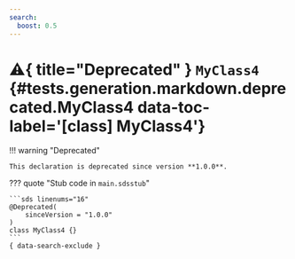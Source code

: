 ```yaml
---
search:
  boost: 0.5
---
```


[//]: # (DO NOT EDIT THIS FILE DIRECTLY. Instead, edit the corresponding stub file and execute `npm run docs:api`.)

# :warning:{ title="Deprecated" } <code class="doc-symbol doc-symbol-class"></code> `MyClass4` {#tests.generation.markdown.deprecated.MyClass4 data-toc-label='[class] MyClass4'}

!!! warning "Deprecated"

    This declaration is deprecated since version **1.0.0**.

??? quote "Stub code in `main.sdsstub`"

    ```sds linenums="16"
    @Deprecated(
        sinceVersion = "1.0.0"
    )
    class MyClass4 {}
    ```
    { data-search-exclude }

